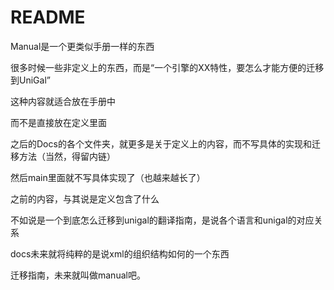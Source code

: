 # README

Manual是一个更类似手册一样的东西

很多时候一些非定义上的东西，而是“一个引擎的XX特性，要怎么才能方便的迁移到UniGal”

这种内容就适合放在手册中

而不是直接放在定义里面

之后的Docs的各个文件夹，就更多是关于定义上的内容，而不写具体的实现和迁移方法（当然，得留内链）

然后main里面就不写具体实现了（也越来越长了）


之前的内容，与其说是定义包含了什么

不如说是一个到底怎么迁移到unigal的翻译指南，是说各个语言和unigal的对应关系

docs未来就将纯粹的是说xml的组织结构如何的一个东西

迁移指南，未来就叫做manual吧。
